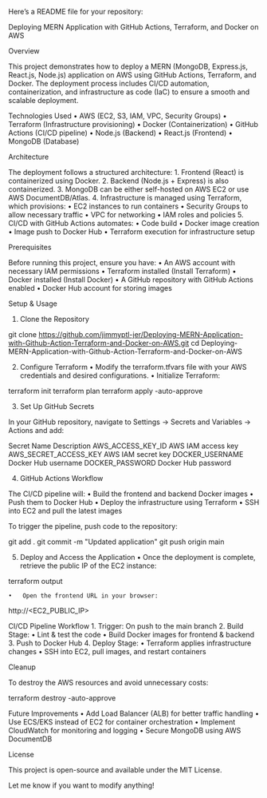 Here’s a README file for your repository:

Deploying MERN Application with GitHub Actions, Terraform, and Docker on AWS

Overview

This project demonstrates how to deploy a MERN (MongoDB, Express.js, React.js, Node.js) application on AWS using GitHub Actions, Terraform, and Docker. The deployment process includes CI/CD automation, containerization, and infrastructure as code (IaC) to ensure a smooth and scalable deployment.

Technologies Used
	•	AWS (EC2, S3, IAM, VPC, Security Groups)
	•	Terraform (Infrastructure provisioning)
	•	Docker (Containerization)
	•	GitHub Actions (CI/CD pipeline)
	•	Node.js (Backend)
	•	React.js (Frontend)
	•	MongoDB (Database)

Architecture

The deployment follows a structured architecture:
	1.	Frontend (React) is containerized using Docker.
	2.	Backend (Node.js + Express) is also containerized.
	3.	MongoDB can be either self-hosted on AWS EC2 or use AWS DocumentDB/Atlas.
	4.	Infrastructure is managed using Terraform, which provisions:
	•	EC2 instances to run containers
	•	Security Groups to allow necessary traffic
	•	VPC for networking
	•	IAM roles and policies
	5.	CI/CD with GitHub Actions automates:
	•	Code build
	•	Docker image creation
	•	Image push to Docker Hub
	•	Terraform execution for infrastructure setup

Prerequisites

Before running this project, ensure you have:
	•	An AWS account with necessary IAM permissions
	•	Terraform installed (Install Terraform)
	•	Docker installed (Install Docker)
	•	A GitHub repository with GitHub Actions enabled
	•	Docker Hub account for storing images

Setup & Usage

1. Clone the Repository

git clone https://github.com/jimmyptl-jer/Deploying-MERN-Application-with-Github-Action-Terraform-and-Docker-on-AWS.git
cd Deploying-MERN-Application-with-Github-Action-Terraform-and-Docker-on-AWS

2. Configure Terraform
	•	Modify the terraform.tfvars file with your AWS credentials and desired configurations.
	•	Initialize Terraform:

terraform init
terraform plan
terraform apply -auto-approve

3. Set Up GitHub Secrets

In your GitHub repository, navigate to Settings → Secrets and Variables → Actions and add:

Secret Name	Description
AWS_ACCESS_KEY_ID	AWS IAM access key
AWS_SECRET_ACCESS_KEY	AWS IAM secret key
DOCKER_USERNAME	Docker Hub username
DOCKER_PASSWORD	Docker Hub password

4. GitHub Actions Workflow

The CI/CD pipeline will:
	•	Build the frontend and backend Docker images
	•	Push them to Docker Hub
	•	Deploy the infrastructure using Terraform
	•	SSH into EC2 and pull the latest images

To trigger the pipeline, push code to the repository:

git add .
git commit -m "Updated application"
git push origin main

5. Deploy and Access the Application
	•	Once the deployment is complete, retrieve the public IP of the EC2 instance:

terraform output

	•	Open the frontend URL in your browser:

http://<EC2_PUBLIC_IP>

CI/CD Pipeline Workflow
	1.	Trigger: On push to the main branch
	2.	Build Stage:
	•	Lint & test the code
	•	Build Docker images for frontend & backend
	3.	Push to Docker Hub
	4.	Deploy Stage:
	•	Terraform applies infrastructure changes
	•	SSH into EC2, pull images, and restart containers

Cleanup

To destroy the AWS resources and avoid unnecessary costs:

terraform destroy -auto-approve

Future Improvements
	•	Add Load Balancer (ALB) for better traffic handling
	•	Use ECS/EKS instead of EC2 for container orchestration
	•	Implement CloudWatch for monitoring and logging
	•	Secure MongoDB using AWS DocumentDB

License

This project is open-source and available under the MIT License.

Let me know if you want to modify anything!